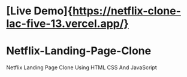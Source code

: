 # [Live Demo]{https://netflix-clone-lac-five-13.vercel.app/}

# Netflix-Landing-Page-Clone

Netflix Landing Page Clone Using HTML CSS And JavaScript 

